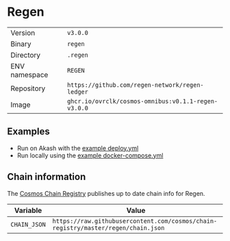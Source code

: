 # Regen

| | |
|---|---|
|Version|`v3.0.0`|
|Binary|`regen`|
|Directory|`.regen`|
|ENV namespace|`REGEN`|
|Repository|`https://github.com/regen-network/regen-ledger`|
|Image|`ghcr.io/ovrclk/cosmos-omnibus:v0.1.1-regen-v3.0.0`|

## Examples

- Run on Akash with the [example deploy.yml](./deploy.yml)
- Run locally using the [example docker-compose.yml](./docker-compose.yml)

## Chain information

The [Cosmos Chain Registry](https://github.com/cosmos/chain-registry) publishes up to date chain info for Regen.

|Variable|Value|
|---|---|
|`CHAIN_JSON`|`https://raw.githubusercontent.com/cosmos/chain-registry/master/regen/chain.json`|
